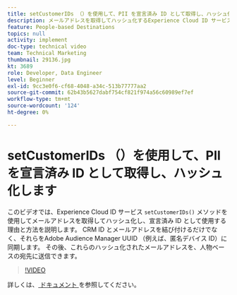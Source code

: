 ```yaml
---
title: setCustomerIDs （）を使用して、PII を宣言済み ID として取得し、ハッシュ化します
description: メールアドレスを取得してハッシュ化するExperience Cloud ID サービスの setCustomerIDs （） メソッドについて説明します。 宣言済み ID として使用する方法を説明します。
feature: People-based Destinations
topics: null
activity: implement
doc-type: technical video
team: Technical Marketing
thumbnail: 29136.jpg
kt: 3689
role: Developer, Data Engineer
level: Beginner
exl-id: 9cc3e0f6-cf68-4048-a34c-513b77777aa2
source-git-commit: 62b43b5627dabf754cf821f974a56c60989ef7ef
workflow-type: tm+mt
source-wordcount: '124'
ht-degree: 0%

---
```


# setCustomerIDs （）を使用して、PII を宣言済み ID として取得し、ハッシュ化します

このビデオでは、Experience Cloud ID サービス `setCustomerIDs()` メソッドを使用してメールアドレスを取得してハッシュ化し、宣言済み ID として使用する理由と方法を説明します。 CRM ID とメールアドレスを結び付けるだけでなく、それらをAdobe Audience Manager UUID （例えば、匿名デバイス ID）に同期します。 その後、これらのハッシュ化されたメールアドレスを、人物ベースの宛先に送信できます。

>[!VIDEO](https://video.tv.adobe.com/v/29136/?quality=12)

詳しくは、[ ドキュメント ](https://experienceleague.adobe.com/docs/id-service/using/reference/hashing-support.html?lang=ja) を参照してください。
